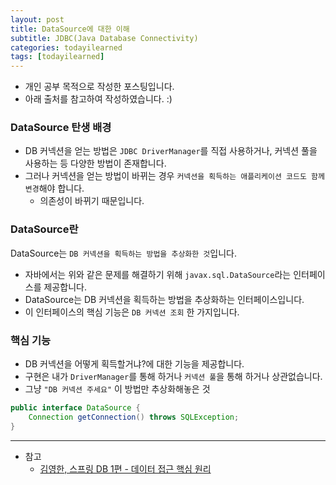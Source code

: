 ```yaml
---
layout: post
title: DataSource에 대한 이해
subtitle: JDBC(Java Database Connectivity)
categories: todayilearned
tags: [todayilearned]
---
```


- 개인 공부 목적으로 작성한 포스팅입니다.
- 아래 출처를 참고하여 작성하였습니다. :)

### DataSource 탄생 배경

- DB 커넥션을 얻는 방법은 `JDBC DriverManager`를 직접 사용하거나, 커넥션 풀을 사용하는 등 다양한 방법이 존재합니다.
- 그러나 커넥션을 얻는 방법이 바뀌는 경우 `커넥션을 획득하는 애플리케이션 코드도 함께 변경`해야 합니다.
  - 의존성이 바뀌기 때문입니다.

### DataSource란

DataSource는 `DB 커넥션을 획득하는 방법을 추상화한 것`입니다.

- 자바에서는 위와 같은 문제를 해결하기 위해 `javax.sql.DataSource`라는 인터페이스를 제공합니다.
- DataSource는 DB 커넥션을 획득하는 방법을 추상화하는 인터페이스입니다.
- 이 인터페이스의 핵심 기능은 `DB 커넥션 조회` 한 가지입니다.

### 핵심 기능

- DB 커넥션을 어떻게 획득할거냐?에 대한 기능을 제공합니다.
- 구현은 내가 `DriverManager`를 통해 하거나 `커넥션 풀`을 통해 하거나 상관없습니다.
- 그냥 `"DB 커넥션 주세요"` 이 방법만 추상화해놓은 것

```java
public interface DataSource {
    Connection getConnection() throws SQLException;
}
```

---

- 참고
  - [김영한, 스프링 DB 1편 - 데이터 접근 핵심 원리](https://www.inflearn.com/course/%EC%8A%A4%ED%94%84%EB%A7%81-db-1/dashboard)
